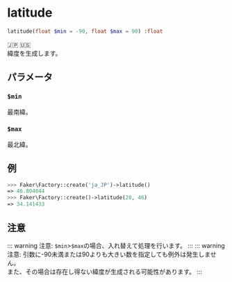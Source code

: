 # latitude
```php
latitude(float $min = -90, float $max = 90) :float
```
:jp: :us:  
緯度を生成します。

## パラメータ
### `$min`
最南緯。

### `$max`
最北緯。

## 例
```php
>>> Faker\Factory::create('ja_JP')->latitude()
=> 46.804044
>>> Faker\Factory::create()->latitude(20, 46)
=> 34.141433
```

## 注意
::: warning 注意:
`$min`>`$max`の場合、入れ替えて処理を行います。
:::
::: warning 注意:
引数に-90未満または90よりも大きい数を指定しても例外は発生しません。  
また、その場合は存在し得ない緯度が生成される可能性があります。
:::